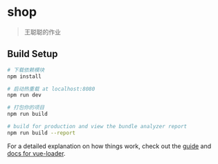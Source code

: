 # shop

> 王聪聪的作业

## Build Setup

``` bash
# 下载依赖模块
npm install

# 启动热重载 at localhost:8080
npm run dev

# 打包你的项目
npm run build

# build for production and view the bundle analyzer report
npm run build --report
```

For a detailed explanation on how things work, check out the [guide](http://vuejs-templates.github.io/webpack/) and [docs for vue-loader](http://vuejs.github.io/vue-loader).
